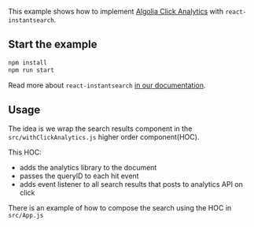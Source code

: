 This example shows how to implement [Algolia Click Analytics](https://www.algolia.com/doc/tutorials/getting-started/how-to-implement-analytics/?language=rails#adding-the-queryid-and-hitposition-in-every-hit-object) with `react-instantsearch`.

## Start the example

```sh
npm install
npm run start
```

Read more about `react-instantsearch` [in our documentation](https://community.algolia.com/react-instantsearch/).

## Usage

The idea is we wrap the search results component in the `src/withClickAnalytics.js` higher order component(HOC).

This HOC:

- adds the analytics library to the document
- passes the queryID to each hit event
- adds event listener to all search results that posts to analytics API on click

There is an example of how to compose the search using the HOC in `src/App.js`
